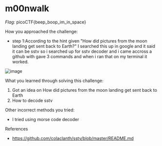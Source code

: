 # m00nwalk

*Flag:* picoCTF{beep_boop_im_in_space}

How you approached the challenge:

- step 1:According to the hint given "How did pictures from the moon landing get sent back to Earth?" I searched this up in google and it said it can be sstv so i searched up for sstv decoder and i came accross a github with gave 3 commands and when i ran that on my terminal it worked.

![image](https://github.com/user-attachments/assets/c59d9904-2d95-4a67-abe5-c2c6849112fa)

What you learned through solving this challenge:

1. Got an idea on How did pictures from the moon landing get sent back to Earth
2. How to decode sstv

Other incorrect methods you tried:

- I tried using morse code decoder 

References

- https://github.com/colaclanth/sstv/blob/master/README.md
